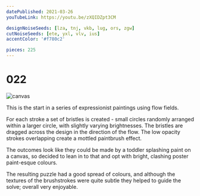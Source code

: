 ```yaml
---
datePublished: 2021-03-26
youTubeLink: https://youtu.be/zXQIDZpt3CM

designNoiseSeeds: [lza, tnj, vkb, lug, ors, zgw]
cutNoiseSeeds: [ete, yxl, vlv, ius]
accentColor: '#f780c2'

pieces: 225
---
```


# 022

![canvas](https://res.cloudinary.com/abstract-puzzles/image/upload/w_2000/022_lza-tnj-vkb-lug-ors-zgw_ete-yxl-vlv-ius?raw=true)

This is the start in a series of expressionist paintings using flow fields.

For each stroke a set of bristles is created - small circles randomly arranged within a larger circle, with slightly varying brightnesses. The bristles are dragged across the design in the direction of the flow. The low opacity strokes overlapping create a mottled paintbrush effect.

The outcomes look like they could be made by a toddler splashing paint on a canvas, so decided to lean in to that and opt with bright, clashing poster paint-esque colours.

The resulting puzzle had a good spread of colours, and although the textures of the brushstrokes were quite subtle they helped to guide the solve; overall very enjoyable.
